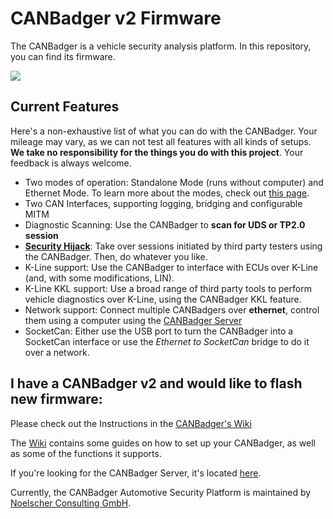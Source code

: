 # CANBadger v2 Firmware
The CANBadger is a vehicle security analysis platform.
In this repository, you can find its firmware.

![](https://raw.githubusercontent.com/wiki/NoelscherConsulting/CANBadger-v2-Firmware/img/cb_pic1.jpg)

## Current Features
Here's a non-exhaustive list of what you can do with the CANBadger.
Your mileage may vary, as we can not test all features with all kinds of setups. 
**We take no responsibility for the things you do with this project**.
Your feedback is always welcome.

* Two modes of operation: Standalone Mode (runs without computer) and Ethernet Mode. To learn more about the modes, check out [this page](https://github.com/NoelscherConsulting/CANBadger-v2-Firmware/wiki/Modes).
* Two CAN Interfaces, supporting logging, bridging and configurable MITM
* Diagnostic Scanning: Use the CANBadger to **scan for UDS or TP2.0 session**
* **[Security Hijack](https://github.com/NoelscherConsulting/CANBadger-v2-Firmware/wiki/Security-Hijack)**: Take over sessions initiated by third party testers using the CANBadger. Then, do whatever you like.
* K-Line support: Use the CANBadger to interface with ECUs over K-Line (and, with some modifications, LIN).
* K-Line KKL support: Use a broad range of third party tools to perform vehicle diagnostics over K-Line, using the CANBadger KKL feature.
* Network support: Connect multiple CANBadgers over **ethernet**, control them using a computer using the [CANBadger Server](https://github.com/NoelscherConsulting/CANBadger-v2-Server)
* SocketCan: Either use the USB port to turn the CANBadger into a SocketCan interface or use the *Ethernet to SocketCan* bridge to do it over a network.

## I have a CANBadger v2 and would like to flash new firmware:
Please check out the Instructions in the [CANBadger's Wiki](https://github.com/NoelscherConsulting/CANBadger-v2-Firmware/wiki)

The [Wiki](https://github.com/NoelscherConsulting/CANBadger-v2-Firmware/wiki) contains some guides on how to set up your CANBadger, as well as some of the functions it supports.

If you're looking for the CANBadger Server, it's located [here](https://github.com/NoelscherConsulting/CANBadger-v2-Server).


Currently, the CANBadger Automotive Security Platform is maintained by [Noelscher Consulting GmbH](https://noelscher.com).
